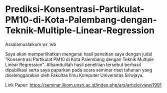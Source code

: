 # Prediksi-Konsentrasi-Partikulat-PM10-di-Kota-Palembang-dengan-Teknik-Multiple-Linear-Regression

Assalamualaikum wr. wb

Saya akan memperlihatkan mengenai hasil peneltian saya dengan judul "Konsentrasi Partikulat PM10 di Kota Palembang dengan Teknik Multiple Linear Regression". Alhamdulilah hasil penelitian tersebut berhasil dipublikasi serta saya paparkan pada acara seminar riset tahunan yang diselenggarakan oleh Fakultas Ilmu Komputer Universitas Sriwjaya.

Link Paper:
https://seminar.ilkom.unsri.ac.id/index.php/ars/article/view/1991
